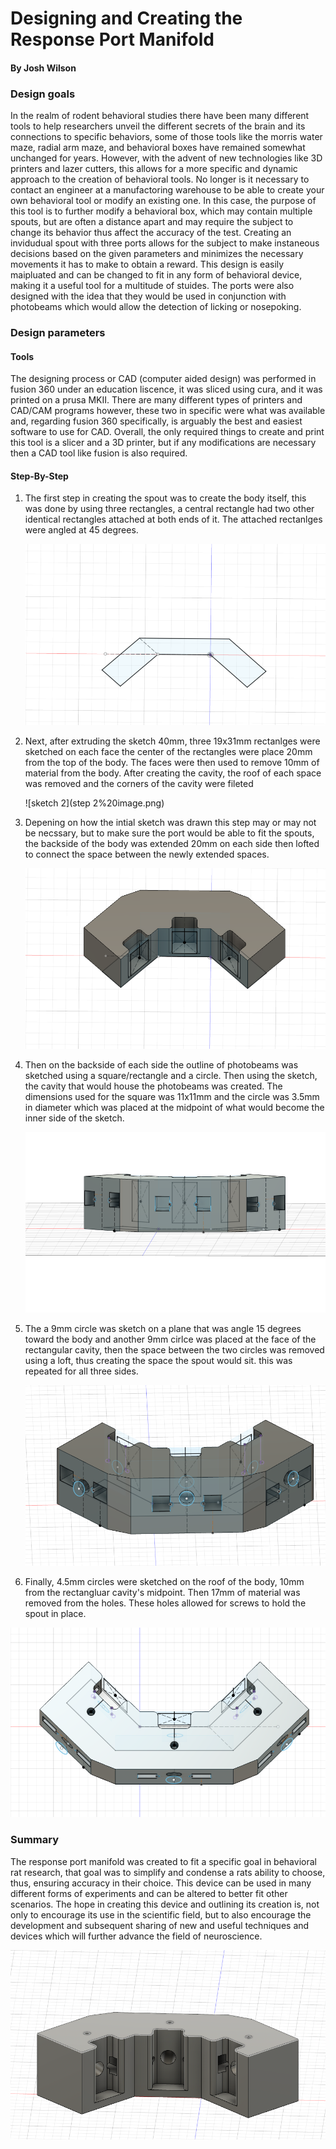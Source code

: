 # Designing and Creating the Response Port Manifold



#### By Josh Wilson

###  Design goals 

In the realm of rodent behavioral studies there have been many different tools to help researchers unveil the different secrets of the brain and its connections to specific behaviors, some of those tools like the morris water maze, radial arm maze, and behavioral boxes have remained somewhat unchanged for years. However, with the advent of new technologies like 3D printers and lazer cutters, this allows for a more specific and dynamic approach to the creation of behavioral tools. No longer is it necessary to contact an engineer at a manufactoring warehouse to be able to create your own behavioral tool or modify an existing one. In this case, the purpose of this tool is to further modify a behavioral box, which may contain multiple spouts, but are often a distance apart and may require the subject to change its behavior thus affect the accuracy of the test. Creating an invidudual spout with three ports allows for the subject to make instaneous decisions based on the given parameters and minimizes the necessary movements it has to make to obtain a reward. This design is easily maipluated and can be changed to fit in any form of behavioral device, making it a useful tool for a multitude of stuides. The ports were also designed with the idea that they would be used in conjunction with photobeams which would allow the detection of licking or nosepoking. 

### Design parameters 

####	Tools

The designing process or CAD (computer aided design) was performed in fusion 360 under an education liscence, it was sliced using cura, and it was printed on a prusa MKII. There are many different types of printers and CAD/CAM programs however, these two in specific were what was available and, regarding fusion 360 specifically, is arguably the best and easiest software to use for CAD. Overall, the only required things to create and print this tool is a slicer and a 3D printer, but if any modifications are necessary then a CAD tool like fusion is also required. 

#### 	Step-By-Step 

1. The first step in creating the spout was to create the body itself, this was done by using three rectangles, a central rectangle had two other identical rectangles attached at both ends of it. The attached rectanlges were angled at 45 degrees. 

   ![sketch1](port%20sketch%20image.png)

2. Next, after extruding the sketch 40mm, three 19x31mm rectanlges were sketched on each face the center of the rectangles were place 20mm from the top of the body. The faces were then used to remove 10mm of material from the body. After creating the cavity, the roof of each space was removed and the corners of the cavity were fileted 

   ![sketch 2](step 2%20image.png)

3. Depening on how the intial sketch was drawn this step may or may not be necssary, but to make sure the port would be able to fit the spouts, the backside of the body was extended 20mm on each side then lofted to connect the space between the newly extended spaces. 

   ![sketch 3](step%203%20image.png) 

4. Then on the backside of each side the outline of photobeams was sketched using a square/rectangle and a circle. Then using the sketch, the cavity that would house the photobeams was created. The dimensions used for the square was 11x11mm and the circle was 3.5mm in diameter which was placed at the midpoint of what would become the inner side of the sketch. 

   ![sketch 4](step%204%20image.png)

5. The a 9mm circle was sketch on a plane that was angle 15 degrees toward the body and another 9mm cirlce was placed at the face of the rectangular cavity, then the space between the two circles was removed using a loft, thus creating the space the spout would sit. this was repeated for all three sides. 

   ![sktech 5](step%205%20image.png)

6. Finally, 4.5mm circles were sketched on the roof of the body, 10mm from the rectangluar cavity's midpoint. Then 17mm of material was removed from the holes. These holes allowed for screws to hold the spout in place. 

![sketch 6](step%206%20image.png)



### Summary 

The response port manifold was created to fit a specific goal in behavioral rat research, that goal was to simplify and condense a rats ability to choose, thus, ensuring accuracy in their choice. This device can be used in many different forms of experiments and can be altered to better fit other scenarios. The hope in creating this device and outlining its creation is, not only to encourage its use in the scientific field, but to also encourage the development and subsequent sharing of new and useful techniques and devices which will further advance the field of neuroscience. 



![final sketch](final%20image.png)